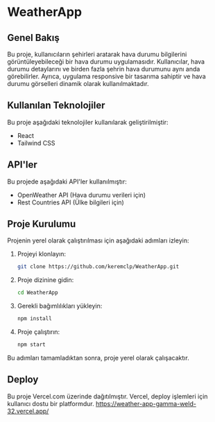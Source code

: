 # WeatherApp

## Genel Bakış

Bu proje, kullanıcıların şehirleri aratarak hava durumu bilgilerini görüntüleyebileceği bir hava durumu uygulamasıdır. Kullanıcılar, hava durumu detaylarını ve birden fazla şehrin hava durumunu aynı anda görebilirler. Ayrıca, uygulama responsive bir tasarıma sahiptir ve hava durumu görselleri dinamik olarak kullanılmaktadır.

## Kullanılan Teknolojiler

Bu proje aşağıdaki teknolojiler kullanılarak geliştirilmiştir:

- React
- Tailwind CSS

## API'ler

Bu projede aşağıdaki API'ler kullanılmıştır:

- OpenWeather API (Hava durumu verileri için)
- Rest Countries API (Ülke bilgileri için)

## Proje Kurulumu

Projenin yerel olarak çalıştırılması için aşağıdaki adımları izleyin:

1. Projeyi klonlayın:

    ```bash
    git clone https://github.com/keremclp/WeatherApp.git
    ```

2. Proje dizinine gidin:

    ```bash
    cd WeatherApp
    ```

3. Gerekli bağımlılıkları yükleyin:

    ```bash
    npm install
    ```

4. Proje çalıştırın:

    ```bash
    npm start
    ```

Bu adımları tamamladıktan sonra, proje yerel olarak çalışacaktır.

## Deploy

Bu proje Vercel.com üzerinde dağıtılmıştır. Vercel, deploy işlemleri için kullanıcı dostu bir platformdur.
https://weather-app-gamma-weld-32.vercel.app/
